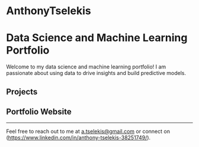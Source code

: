 # AnthonyTselekis

# Data Science and Machine Learning Portfolio

Welcome to my data science and machine learning portfolio! I am passionate about using data to drive insights and build predictive models.

## Projects

## Portfolio Website

---

Feel free to reach out to me at a.tselekis@gmail.com or connect on (https://www.linkedin.com/in/anthony-tselekis-38251749/).
